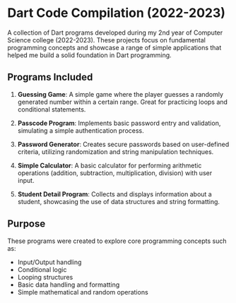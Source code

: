 # Dart Code Compilation (2022-2023)

A collection of Dart programs developed during my 2nd year of Computer Science college (2022-2023). These projects focus on fundamental programming concepts and showcase a range of simple applications that helped me build a solid foundation in Dart programming.

## Programs Included

1. **Guessing Game**: A simple game where the player guesses a randomly generated number within a certain range. Great for practicing loops and conditional statements.

2. **Passcode Program**: Implements basic password entry and validation, simulating a simple authentication process.

3. **Password Generator**: Creates secure passwords based on user-defined criteria, utilizing randomization and string manipulation techniques.

4. **Simple Calculator**: A basic calculator for performing arithmetic operations (addition, subtraction, multiplication, division) with user input.

5. **Student Detail Program**: Collects and displays information about a student, showcasing the use of data structures and string formatting.

## Purpose

These programs were created to explore core programming concepts such as:
- Input/Output handling
- Conditional logic
- Looping structures
- Basic data handling and formatting
- Simple mathematical and random operations
